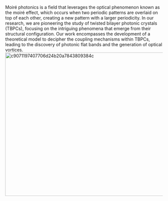 Moiré photonics is a field that leverages the optical phenomenon known as the moiré effect, which occurs when two periodic patterns are overlaid on top of each other, creating a new pattern with a larger periodicity. In our research, we are pioneering the study of twisted bilayer photonic crystals (TBPCs), focusing on the intriguing phenomena that emerge from their structural configuration. Our work encompasses the development of a theoretical model to decipher the coupling mechanisms within TBPCs, leading to the discovery of photonic flat bands and the generation of optical vortices.
<img width="549" height="458" alt="c9071197407706d24b20a7843809384c" src="https://github.com/user-attachments/assets/fde75a4e-8493-4db0-aea5-3a600967ff43" />
